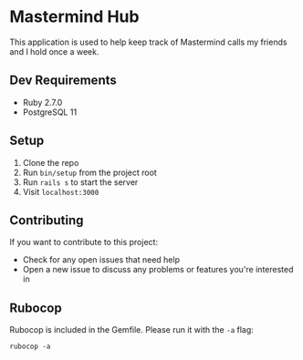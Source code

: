 # Mastermind Hub

This application is used to help keep track of Mastermind calls my friends and I
hold once a week.

## Dev Requirements

* Ruby 2.7.0
* PostgreSQL 11

## Setup

1. Clone the repo
1. Run `bin/setup` from the project root
1. Run `rails s` to start the server
1. Visit `localhost:3000`

## Contributing

If you want to contribute to this project: 

* Check for any open issues that need help
* Open a new issue to discuss any problems or features you're interested in


## Rubocop

Rubocop is included in the Gemfile. Please run it with the `-a` flag:

`rubocop -a`

